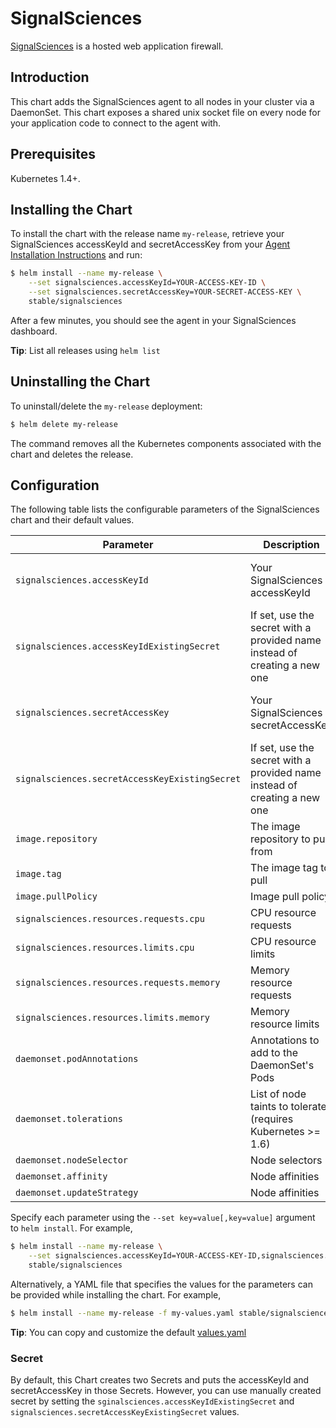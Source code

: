 # SignalSciences

[SignalSciences](https://www.signalsciences.com/) is a hosted web application firewall.

## Introduction

This chart adds the SignalSciences agent to all nodes in your cluster via a DaemonSet. This chart exposes a shared unix socket file on every node for your application code to connect to the agent with.

## Prerequisites

Kubernetes 1.4+.

## Installing the Chart

To install the chart with the release name `my-release`, retrieve your SignalSciences accessKeyId and secretAccessKey from your [Agent Installation Instructions](https://dashboard.signalsciences.net) and run:

```bash
$ helm install --name my-release \
    --set signalsciences.accessKeyId=YOUR-ACCESS-KEY-ID \
    --set signalsciences.secretAccessKey=YOUR-SECRET-ACCESS-KEY \
    stable/signalsciences
```

After a few minutes, you should see the agent in your SignalSciences dashboard.

**Tip**: List all releases using `helm list`

## Uninstalling the Chart

To uninstall/delete the `my-release` deployment:

```bash
$ helm delete my-release
```

The command removes all the Kubernetes components associated with the chart and deletes the release.

## Configuration

The following table lists the configurable parameters of the SignalSciences chart and their default values.

| Parameter                                      | Description                                                               | Default                                         |
|------------------------------------------------|---------------------------------------------------------------------------|-------------------------------------------------|
| `signalsciences.accessKeyId`                   | Your SignalSciences accessKeyId                                           | `Nil` You must provide your own accessKeyId     |
| `signalsciences.accessKeyIdExistingSecret`     | If set, use the secret with a provided name instead of creating a new one | `nil`                                           |
| `signalsciences.secretAccessKey`               | Your SignalSciences secretAccessKey                                       | `Nil` You must provide your own secretAccessKey |
| `signalsciences.secretAccessKeyExistingSecret` | If set, use the secret with a provided name instead of creating a new one | `nil`                                           |
| `image.repository`                             | The image repository to pull from                                         | `marc/sigsci-agent`                             |
| `image.tag`                                    | The image tag to pull                                                     | `3.12.1`                                        |
| `image.pullPolicy`                             | Image pull policy                                                         | `IfNotPresent`                                  |
| `signalsciences.resources.requests.cpu`        | CPU resource requests                                                     | `200m`                                          |
| `signalsciences.resources.limits.cpu`          | CPU resource limits                                                       | `200m`                                          |
| `signalsciences.resources.requests.memory`     | Memory resource requests                                                  | `256Mi`                                         |
| `signalsciences.resources.limits.memory`       | Memory resource limits                                                    | `256Mi`                                         |
| `daemonset.podAnnotations`                     | Annotations to add to the DaemonSet's Pods                                | `nil`                                           |
| `daemonset.tolerations`                        | List of node taints to tolerate (requires Kubernetes >= 1.6)              | `nil`                                           |
| `daemonset.nodeSelector`                       | Node selectors                                                            | `nil`                                           |
| `daemonset.affinity`                           | Node affinities                                                           | `nil`                                           |
| `daemonset.updateStrategy`                     | Node affinities                                                           | `nil`                                           |
Specify each parameter using the `--set key=value[,key=value]` argument to `helm install`. For example,

```bash
$ helm install --name my-release \
    --set signalsciences.accessKeyId=YOUR-ACCESS-KEY-ID,signalsciences.secretAccessKey=YOUR-SECRET-ACCESS-KEY \
    stable/signalsciences
```

Alternatively, a YAML file that specifies the values for the parameters can be provided while installing the chart. For example,

```bash
$ helm install --name my-release -f my-values.yaml stable/signalsciences
```

**Tip**: You can copy and customize the default [values.yaml](values.yaml)

### Secret

By default, this Chart creates two Secrets and puts the accessKeyId and secretAccessKey in those Secrets.
However, you can use manually created secret by setting the `sginalsciences.accessKeyIdExistingSecret` and `signalsciences.secretAccessKeyExistingSecret` values.
